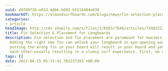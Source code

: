 ```yaml
---
uuid: d4f89720-e014-4dbb-b692-b5116484a030
bookmarkOf: https://almondsurfboards.com/blogs/news/fin-selection-placement-for-longboards?_kx=WJeE3QQCOcj1C5-kKTUTnVQwLixGXGjdFW4dPGeJnNo%3D.Hb5zTY
categories:
- article
headImage: http://cdn.shopify.com/s/files/1/0203/7640/articles/7Z4A2222_1200x.jpg?v=1655138348
title: Fin Selection & Placement for Longboards
description: Fin selection and fin placement are paramount for maximizing your equipment. 
  Adding the right new fin can unlock your longboard in eye-opening ways.  And conversely,
  putting the wrong fin in your board will result in your board and your fin fighting
  each other—usually resulting in a clumsy surf experience. First, we a
tags: []
date: 2022-06-15 05:15:41.702237393 +00:00
---
```

